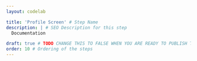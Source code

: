 ```yaml
---
layout: codelab

title: 'Profile Screen' # Step Name
description: | # SEO Description for this step
  Documentation

draft: true # TODO CHANGE THIS TO FALSE WHEN YOU ARE READY TO PUBLISH THE PAGE
order: 10 # Ordering of the steps
---
```






